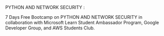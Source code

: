 
PYTHON AND NETWORK SECURITY :

7 Days Free Bootcamp on PYTHON AND NETWORK SECURITY
in collaboration with Microsoft Learn Student
Ambassador Program, Google Developer Group, and AWS Students Club.
